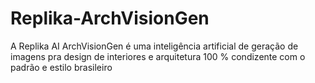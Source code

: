 # Replika-ArchVisionGen
A Replika AI ArchVisionGen é uma inteligência artificial de geração de imagens pra design de interiores e arquitetura 100 % condizente com o padrão e estilo brasileiro
